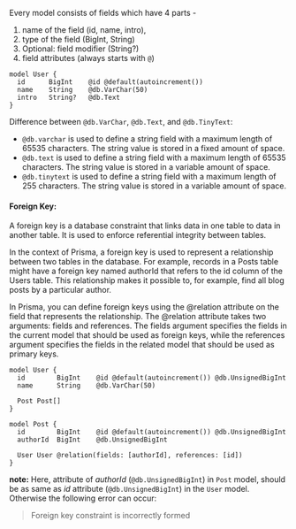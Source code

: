 Every model consists of fields which have 4 parts -

1. name of the field (id, name, intro),
2. type of the field (BigInt, String)
3. Optional: field modifier (String?)
4. field attributes (always starts with `@`)

```prisma
model User {
  id      BigInt    @id @default(autoincrement())
  name    String    @db.VarChar(50)
  intro   String?   @db.Text
}
```

Difference between `@db.VarChar`, `@db.Text`, and `@db.TinyText`:

- `@db.varchar` is used to define a string field with a maximum length of 65535 characters. The string value is stored in a fixed amount of space.
- `@db.text` is used to define a string field with a maximum length of 65535 characters. The string value is stored in a variable amount of space.
- `@db.tinytext` is used to define a string field with a maximum length of 255 characters. The string value is stored in a variable amount of space.

#### Foreign Key:

A foreign key is a database constraint that links data in one table to data in another table. It is used to enforce referential integrity between tables.

In the context of Prisma, a foreign key is used to represent a relationship between two tables in the database. For example, records in a Posts table might have a foreign key named authorId that refers to the id column of the Users table. This relationship makes it possible to, for example, find all blog posts by a particular author.

In Prisma, you can define foreign keys using the @relation attribute on the field that represents the relationship. The @relation attribute takes two arguments: fields and references. The fields argument specifies the fields in the current model that should be used as foreign keys, while the references argument specifies the fields in the related model that should be used as primary keys.

```prisma
model User {
  id        BigInt    @id @default(autoincrement()) @db.UnsignedBigInt
  name      String    @db.VarChar(50)

  Post Post[]
}

model Post {
  id        BigInt    @id @default(autoincrement()) @db.UnsignedBigInt
  authorId  BigInt    @db.UnsignedBigInt

  User User @relation(fields: [authorId], references: [id])
}
```

**note:** Here, attribute of _authorId_ (`@db.UnsignedBigInt`) in `Post` model, should be as same as _id_ attribute (`@db.UnsignedBigInt`) in the `User` model. Otherwise the following error can occur:

> Foreign key constraint is incorrectly formed
